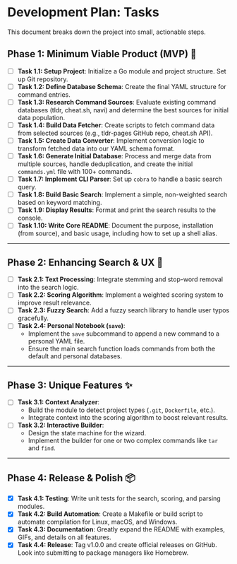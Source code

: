 # Development Plan: Tasks

This document breaks down the project into small, actionable steps.

## Phase 1: Minimum Viable Product (MVP) 🚀

* [ ] **Task 1.1: Setup Project**: Initialize a Go module and project structure. Set up Git repository.
* [ ] **Task 1.2: Define Database Schema**: Create the final YAML structure for command entries.
* [ ] **Task 1.3: Research Command Sources**: Evaluate existing command databases (tldr, cheat.sh, navi) and determine the best sources for initial data population.
* [ ] **Task 1.4: Build Data Fetcher**: Create scripts to fetch command data from selected sources (e.g., tldr-pages GitHub repo, cheat.sh API).
* [ ] **Task 1.5: Create Data Converter**: Implement conversion logic to transform fetched data into our YAML schema format.
* [ ] **Task 1.6: Generate Initial Database**: Process and merge data from multiple sources, handle deduplication, and create the initial `commands.yml` file with 100+ commands.
* [ ] **Task 1.7: Implement CLI Parser**: Set up `cobra` to handle a basic search query.
* [ ] **Task 1.8: Build Basic Search**: Implement a simple, non-weighted search based on keyword matching.
* [ ] **Task 1.9: Display Results**: Format and print the search results to the console.
* [ ] **Task 1.10: Write Core README**: Document the purpose, installation (from source), and basic usage, including how to set up a shell alias.

---

## Phase 2: Enhancing Search & UX 🧠

* [ ] **Task 2.1: Text Processing**: Integrate stemming and stop-word removal into the search logic.
* [ ] **Task 2.2: Scoring Algorithm**: Implement a weighted scoring system to improve result relevance.
* [ ] **Task 2.3: Fuzzy Search**: Add a fuzzy search library to handle user typos gracefully.
* [ ] **Task 2.4: Personal Notebook (`save`)**:
    * Implement the `save` subcommand to append a new command to a personal YAML file.
    * Ensure the main search function loads commands from both the default and personal databases.

---

## Phase 3: Unique Features ✨

* [ ] **Task 3.1: Context Analyzer**:
    * Build the module to detect project types (`.git`, `Dockerfile`, etc.).
    * Integrate context into the scoring algorithm to boost relevant results.
* [ ] **Task 3.2: Interactive Builder**:
    * Design the state machine for the wizard.
    * Implement the builder for one or two complex commands like `tar` and `find`.

---

## Phase 4: Release & Polish 📦

* [x] **Task 4.1: Testing**: Write unit tests for the search, scoring, and parsing modules.
* [x] **Task 4.2: Build Automation**: Create a Makefile or build script to automate compilation for Linux, macOS, and Windows.
* [x] **Task 4.3: Documentation**: Greatly expand the README with examples, GIFs, and details on all features.
* [x] **Task 4.4: Release**: Tag v1.0.0 and create official releases on GitHub. Look into submitting to package managers like Homebrew.
